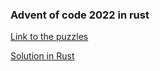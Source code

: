 ### Advent of code 2022 in rust

[Link to the puzzles](https://adventofcode.com/2022)

[Solution in Rust](https://fasterthanli.me/series/advent-of-code-2022)